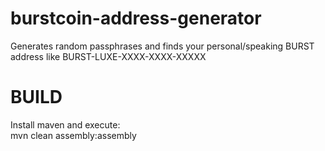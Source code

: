 # burstcoin-address-generator
Generates random passphrases and finds your personal/speaking BURST address like BURST-LUXE-XXXX-XXXX-XXXXX 

# BUILD
Install maven and execute:<br>
mvn clean assembly:assembly

